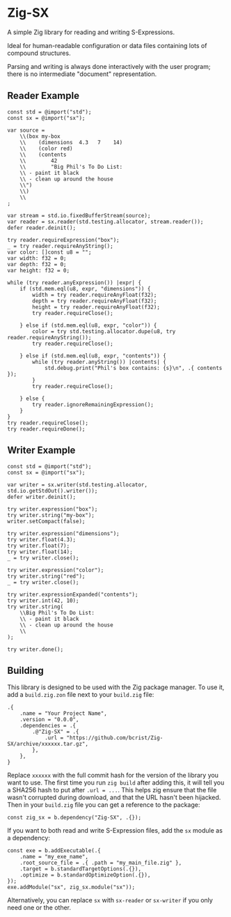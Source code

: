 # Zig-SX

A simple Zig library for reading and writing S-Expressions.

Ideal for human-readable configuration or data files containing lots of compound structures.

Parsing and writing is always done interactively with the user program; there is no intermediate "document" representation.

## Reader Example
```zig
const std = @import("std");
const sx = @import("sx");

var source =
    \\(box my-box
    \\    (dimensions  4.3   7    14)
    \\    (color red)
    \\    (contents
    \\        42
    \\        "Big Phil's To Do List:
    \\ - paint it black
    \\ - clean up around the house
    \\")
    \\)
    \\
;

var stream = std.io.fixedBufferStream(source);
var reader = sx.reader(std.testing.allocator, stream.reader());
defer reader.deinit();

try reader.requireExpression("box");
_ = try reader.requireAnyString();
var color: []const u8 = "";
var width: f32 = 0;
var depth: f32 = 0;
var height: f32 = 0;

while (try reader.anyExpression()) |expr| {
    if (std.mem.eql(u8, expr, "dimensions")) {
        width = try reader.requireAnyFloat(f32);
        depth = try reader.requireAnyFloat(f32);
        height = try reader.requireAnyFloat(f32);
        try reader.requireClose();

    } else if (std.mem.eql(u8, expr, "color")) {
        color = try std.testing.allocator.dupe(u8, try reader.requireAnyString());
        try reader.requireClose();

    } else if (std.mem.eql(u8, expr, "contents")) {
        while (try reader.anyString()) |contents| {
            std.debug.print("Phil's box contains: {s}\n", .{ contents });
        }
        try reader.requireClose();

    } else {
        try reader.ignoreRemainingExpression();
    }
}
try reader.requireClose();
try reader.requireDone();
```

## Writer Example
```zig
const std = @import("std");
const sx = @import("sx");

var writer = sx.writer(std.testing.allocator, std.io.getStdOut().writer());
defer writer.deinit();

try writer.expression("box");
try writer.string("my-box");
writer.setCompact(false);

try writer.expression("dimensions");
try writer.float(4.3);
try writer.float(7);
try writer.float(14);
_ = try writer.close();

try writer.expression("color");
try writer.string("red");
_ = try writer.close();

try writer.expressionExpanded("contents");
try writer.int(42, 10);
try writer.string(
    \\Big Phil's To Do List:
    \\ - paint it black
    \\ - clean up around the house
    \\
);

try writer.done();
```

## Building
This library is designed to be used with the Zig package manager.  To use it, add a `build.zig.zon` file next to your `build.zig` file:
```zig
.{
    .name = "Your Project Name",
    .version = "0.0.0",
    .dependencies = .{
        .@"Zig-SX" = .{
            .url = "https://github.com/bcrist/Zig-SX/archive/xxxxxx.tar.gz",
        },
    },
}
```
Replace `xxxxxx` with the full commit hash for the version of the library you want to use.  The first time you run `zig build` after adding this, it will tell you a SHA256 hash to put after `.url = ...`.  This helps zig ensure that the file wasn't corrupted during download, and that the URL hasn't been hijacked.
Then in your `build.zig` file you can get a reference to the package:
```zig
const zig_sx = b.dependency("Zig-SX", .{});
```
If you want to both read and write S-Expression files, add the `sx` module as a dependency:
```zig
const exe = b.addExecutable(.{
    .name = "my_exe_name",
    .root_source_file = .{ .path = "my_main_file.zig" },
    .target = b.standardTargetOptions(.{}),
    .optimize = b.standardOptimizeOption(.{}),
});
exe.addModule("sx", zig_sx.module("sx"));
```
Alternatively, you can replace `sx` with `sx-reader` or `sx-writer` if you only need one or the other.